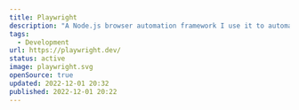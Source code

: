 ```yaml
---
title: Playwright
description: "A Node.js browser automation framework I use it to automate websites which won't give me API access or to generate images."
tags:
  - Development
url: https://playwright.dev/
status: active
image: playwright.svg
openSource: true
updated: 2022-12-01 20:32
published: 2022-12-01 20:22
---
```

